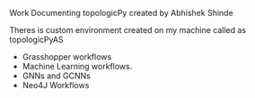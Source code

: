 Work Documenting topologicPy created by Abhishek Shinde

Theres is custom environment created on my machine called as topologicPyAS

* Grasshopper workflows
* Machine Learning workflows.
* GNNs and GCNNs
* Neo4J Workflows
